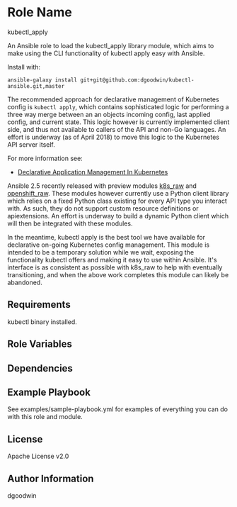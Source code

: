 Role Name
=========

kubectl_apply

An Ansible role to load the kubectl_apply library module, which aims to make using
the CLI functionality of kubectl apply easy with Ansible.

Install with:

`ansible-galaxy install git+git@github.com:dgoodwin/kubectl-ansible.git,master`

The recommended approach for declarative management of Kubernetes config is
`kubectl apply`, which contains sophisticated logic for performing a three way
merge between an an objects incoming config, last applied config, and current
state.  This logic however is currently implemented client side, and thus not
available to callers of the API and non-Go languages. An effort is underway (as
of April 2018) to move this logic to the Kubernetes API server itself.

For more information see:

  * [Declarative Application Management In Kubernetes](https://docs.google.com/document/d/1cLPGweVEYrVqQvBLJg6sxV-TrE5Rm2MNOBA_cxZP2WU/edit?usp=sharing)

Ansible 2.5 recently released with preview modules [k8s_raw](https://docs.ansible.com/ansible/devel/modules/k8s_raw_module.html#k8s-raw-module) and [openshift_raw](https://docs.ansible.com/ansible/devel/modules/openshift_raw_module.html#openshift-raw-module). These modules however currently use a Python client library which relies on a fixed Python class existing for every API type you interact with. As such, they do not support custom resource definitions or apiextensions. An effort is underway to build a dynamic Python client which will then be integrated with these modules.

In the meantime, kubectl apply is the best tool we have available for
declarative on-going Kubernetes config management. This module is intended to
be a temporary solution while we wait, exposing the functionality kubectl
offers and making it easy to use within Ansible.  It's interface is as
consistent as possible with k8s_raw to help with eventually transitioning, and
when the above work completes this module can likely be abandoned.


Requirements
------------

kubectl binary installed.

Role Variables
--------------

Dependencies
------------

Example Playbook
----------------

See examples/sample-playbook.yml for examples of everything you can do with this role and module.

License
-------

Apache License v2.0

Author Information
------------------

dgoodwin

